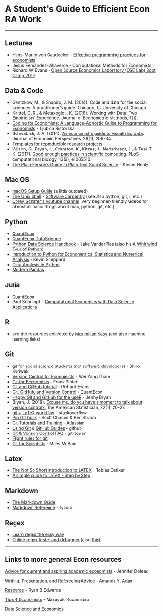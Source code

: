 # A Student's Guide to Efficient Econ RA Work

---

## Lectures

- Hans-Martin von Gaudecker - [Effective programming practices for economists](https://www.wiwi.uni-bonn.de/gaudecker/prog_econ_slides.html#prog-econ-slides)
- Jesús Fernández-Villaverde - [Computational Methods for Economists](https://www.sas.upenn.edu/~jesusfv/teaching.html)
- Richard W. Evans - [Open Source Economics Laboratory (OSE Lab) Boot Camp 2019](https://github.com/OpenSourceEcon/BootCamp2019)



## Data & Code

- Gentzkow, M., & Shapiro, J. M. (2014). Code and data for the social sciences: A practitioner’s guide. Chicago, IL: University of Chicago.
- Knittel, C. R., & Metaxoglou, K. (2016). Working with Data: Two Empiricists’ Experience. Journal of Econometric Methods, 7(1).
- [Coding for Economists: A Language-Agnostic Guide to Programming for Economists](https://scholar.harvard.edu/files/ristovska/files/coding_for_econs_20190221.pdf) - Ljubica Ristovska
- Schwabish, J. A. (2014). [An economist's guide to visualizing data](https://pubs.aeaweb.org/doi/pdfplus/10.1257/jep.28.1.209). Journal of Economic Perspectives, 28(1), 209-34.
- [Templates for reproducible research projects](http://hmgaudecker.github.io/econ-project-templates/)
- Wilson, G., Bryan, J., Cranston, K., Kitzes, J., Nederbragt, L., & Teal, T. K. (2017). [Good enough practices in scientific computing](https://journals.plos.org/ploscompbiol/article?id=10.1371/journal.pcbi.1005510). PLoS computational biology, 13(6), e1005510.
- [The Plain Person’s Guide to Plain Text Social Science](http://plain-text.co/index.html#introduction) - Kieran Healy



## Mac OS

- [macOS Setup Guide](https://sourabhbajaj.com/mac-setup) (a little outdated)
- [The Unix Shell](http://swcarpentry.github.io/shell-novice/) - [Software Carpentry](https://software-carpentry.org/lessons/index.html) (see also python, git, r, etc.)
- [Corey Schafer's youtube channel](https://www.youtube.com/user/schafer5/videos) (very beginner-friendly videos for almost all basic things about mac, python, git, etc.)



## Python

- [QuantEcon](https://python.quantecon.org/)
- [QuantEcon DataScience](https://datascience.quantecon.org/)
- [Python Data Science Handbook](https://jakevdp.github.io/PythonDataScienceHandbook/) - Jake VanderPlas (also his [A Whirlwind Tour of Python](https://jakevdp.github.io/WhirlwindTourOfPython/))
- [Introduction to Python for Econometrics, Statistics and Numerical Analysis](https://www.kevinsheppard.com/teaching/python/notes/) - Kevin Sheppard
- [Data Analysis in Python](http://www.data-analysis-in-python.org/index.html)
- [Modern Pandas](https://tomaugspurger.github.io/modern-1-intro.html)



## Julia

- QuantEcon
- Paul Schrimpf - [Computational Economics with Data Science Applications](https://github.com/ubcecon/ECON622_2019)



## R

- see the resources collected by [Maximilian Kasy](https://maxkasy.github.io/home/computationlinks/) (and also machine learning links)



## Git

- [git for social science students (not software developers)](https://github.com/kuriwaki/github-demo) - Shiro Kuriwaki
- [Version Control for Economists](https://rstudio-pubs-static.s3.amazonaws.com/376054_064091abfb4c4b69929ccdc812a2a5fd.html#workflow) - Wei Yang Tham
- [Git for Economists](https://www.frankpinter.com/git/) - Frank Pinter
- [Git and GitHub tutorial](https://github.com/nyupredocs/githubtutorial) - Richard Evans
- [Git, GitHub, and Version Control](https://julia.quantecon.org/more_julia/version_control.html) - QuantEcon
- [Happy Git and GitHub for the useR](https://happygitwithr.com/) - Jenny Bryan
- Bryan, J. (2018). [Excuse me, do you have a moment to talk about version control?.](https://peerj.com/preprints/3159.pdf) The American Statistician, 72(1), 20-27.
- [git + LaTeX workflow](https://stackoverflow.com/questions/6188780/git-latex-workflow) - stackoverflow
- [Pro Git book](https://git-scm.com/book/en/v2) - Scott Chacon & Ben Straub
- [Git Tutorials and Training](https://www.atlassian.com/git/tutorials) - Atlassian
- [Using Git](https://help.github.com/en/github/using-git) & [GitHub Guides](https://guides.github.com/) - github
- [Git & Version Control FAQ](https://www.git-tower.com/learn/git/faq/) - git-tower
- [Flight rules for git](https://github.com/k88hudson/git-flight-rules/) 
- [Git for Scientists](https://milesmcbain.github.io/git_4_sci/index.html) - Miles McBain



## Latex

- [The Not So Short Introduction to LATEX](https://tobi.oetiker.ch/lshort/lshort.pdf) - Tobias Oetiker
- [A simple guide to LaTeX - Step by Step](https://www.latex-tutorial.com/tutorials/)



## Markdown

- [The Markdown Guide](https://www.markdownguide.org/)
- [Markdown Reference](http://support.typora.io/Markdown-Reference/) - typora



## Regex

- [Learn regex the easy way](https://github.com/ziishaned/learn-regex)
- [Online regex tester and debugger](https://regex101.com/) (also [this](https://regexr.com/))



---

## Links to more general Econ resources

[Advice for current and aspiring academic economists](http://jenniferdoleac.com/resources/) - Jennifer Doleac

[Writing, Presentation, and Refereeing Advice](https://sites.google.com/site/amandayagan/writingadvice) - Amanda Y. Agan

[Resource](http://www.ryanbedwards.com/resources) - Ryan B Edwards

[Tips 4 Economists](https://sites.google.com/site/mkudamatsu/tips4economists) - Masayuki Kudamatsu

[Data Science and Economics](https://github.com/vkoul/Economics-and-Data-Science) 
